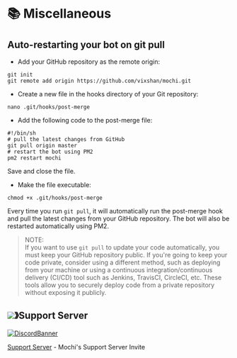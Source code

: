 # 📚 Miscellaneous

## Auto-restarting your bot on git pull

- Add your GitHub repository as the remote origin:

```
git init
git remote add origin https://github.com/vixshan/mochi.git
```

- Create a new file in the hooks directory of your Git repository:

```
nano .git/hooks/post-merge
```

- Add the following code to the post-merge file:

```
#!/bin/sh
# pull the latest changes from GitHub
git pull origin master
# restart the bot using PM2
pm2 restart mochi
```

Save and close the file.

- Make the file executable:

```
chmod +x .git/hooks/post-merge
```

Every time you run `git pull`, it will automatically run the post-merge hook and
pull the latest changes from your GitHub repository. The bot will also be
restarted automatically using PM2.

> NOTE:\
> If you want to use `git pull` to update your code automatically, you must keep
> your GitHub repository public. If you're going to keep your code private, consider
> using a different method, such as deploying from your machine or using a continuous
> integration/continuous delivery (CI/CD) tool such as Jenkins, TravisCI, CircleCI,
> etc. These tools allow you to securely deploy code from a private repository without
> exposing it publicly.

## ![](https://cdn.discordapp.com/emojis/1036083490292244493.png)》Support Server

[![DiscordBanner](https://invidget.switchblade.xyz/uMgS9evnmv)](https://discord.gg/uMgS9evnmv)

[Support Server](https://discord.gg/uMgS9evnmv) - Mochi's Support Server Invite
